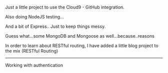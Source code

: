<p>Just a little project to use the Cloud9 - GitHub integration.</p>
<p>Also doing NodeJS testing...</p>
<p>And a bit of Express.. Just to keep things messy.</p>
<p>Guess what...some MongoDB and Mongoose as well...because..reasons</p>
<p>In order to learn about RESTful routing, I have added a little blog project to the mix (RESTful Routing)</p>
<hr>
<p>Working with authentication </p>
